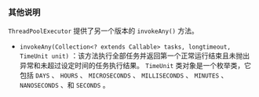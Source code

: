 ### 其他说明

`ThreadPoolExecutor` 提供了另一个版本的 `invokeAny()` 方法。

+ `invokeAny(Collection<? extends Callable> tasks, longtimeout, TimeUnit unit)` ：该方法执行全部任务并返回第一个正常运行结束且未抛出异常和未超过设定时间的任务执行结果。 `TimeUnit` 类对象是一个枚举类，它包括 `DAYS` 、 `HOURS` 、 `MICROSECONDS` 、 `MILLISECONDS` 、 `MINUTES` 、 `NANOSECONDS` 、和 `SECONDS` 。

